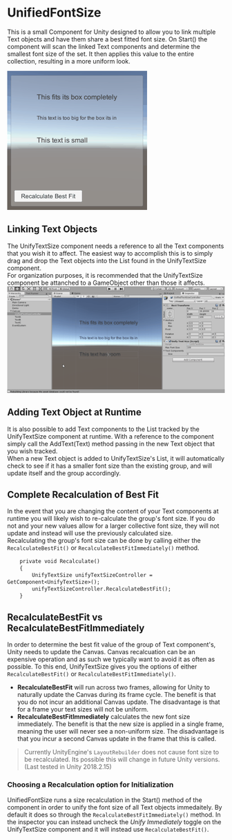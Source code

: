 # UnifiedFontSize
This is a small Component for Unity designed to allow you to link multiple Text objects and have them share a best fitted font size. On Start() the component will scan the linked Text components and determine the smallest font size of the set. It then applies this value to the entire collection, resulting in a more uniform look.

![Unified Size Demo](ReadMeImages/UnifiedSizes.gif?raw=true)

## Linking Text Objects
The UnifyTextSize component needs a reference to all the Text components that you wish it to affect. The easiest way to accomplish this is to simply drag and drop the Text objects into the List found in the UnifyTextSize component.  
For organization purposes, it is recommended that the UnifyTextSize component be attanched to a GameObject other than those it affects.
![How to Link](ReadMeImages/LinkingTextObjects.gif?raw=true)

## Adding Text Object at Runtime
It is also possible to add Text components to the List tracked by the UnifyTextSize component at runtime. With a reference to the component simply call the AddText(Text) method passing in the new Text object that you wish tracked.  
When a new Text object is added to UnifyTextSize's List, it will automatically check to see if it has a smaller font size than the existing group, and will update itself and the group accordingly.

## Complete Recalculation of Best Fit
In the event that you are changing the content of your Text components at runtime you will likely wish to re-calculate the group's font size. If you do not and your new values allow for a larger collective font size, they will not update and instead will use the previously calculated size.  
Recalculating the group's font size can be done by calling either the `RecalculateBestFit()` or `RecalculateBestFitImmediately()` method.  

        private void Recalculate()
        {
            UnifyTextSize unifyTextSizeController = GetComponent<UnifyTextSize>();
            unifyTextSizeController.RecalculateBestFit();
        }

## RecalculateBestFit vs RecalculateBestFitImmediately
In order to determine the best fit value of the group of Text component's, Unity needs to update the Canvas. Canvas recalcuation can be an expensive operation and as such we typically want to avoid it as often as possible. To this end, UnifyTextSize gives you the options of either `RecalculateBestFit()` or `RecalculateBestFitImmediately()`.
* **RecalculateBestFit** will run across two frames, allowing for Unity to naturally update the Canvas during its frame cycle. The benefit is that you do not incur an additional Canvas update. The disadvantage is that for a frame your text sizes will not be uniform.  
* **RecalculateBestFitImmediately** calculates the new font size immediately. The benefit is that the new size is applied in a single frame, meaning the user will never see a non-uniform size. The disadvantage is that you incur a second Canvas update in the frame that this is called.  

> Currently UnityEngine's `LayoutRebuilder` does not cause font size to be recalculated. Its possible this will change in future Unity versions. (Last tested in Unity 2018.2.15)

### Choosing a Recalculation option for Initialization
UnifiedFontSize runs a size recalculation in the Start() method of the component in order to unify the font size of all Text objects immedaitely. By default it does so through the `RecalculateBestFitImmediately()` method. In the inspector you can instead uncheck the *Unify Immediately* toggle on the UnifyTextSize component and it will instead use `RecalculateBestFit()`.